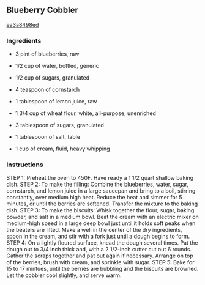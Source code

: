 ## Blueberry Cobbler

[ea3a8498ed](http://www.cookstr.com/recipes/blueberry-cobbler-2)

### Ingredients

 - 3 pint of blueberries, raw

 - 1/2 cup of water, bottled, generic

 - 1/2 cup of sugars, granulated

 - 4 teaspoon of cornstarch

 - 1 tablespoon of lemon juice, raw

 - 1 3/4 cup of wheat flour, white, all-purpose, unenriched

 - 3 tablespoon of sugars, granulated

 - 1 tablespoon of salt, table

 - 1 cup of cream, fluid, heavy whipping

### Instructions

STEP 1: Preheat the oven to 450F. Have ready a 1 1/2 quart shallow baking dish. STEP 2: To make the filling: Combine the blueberries, water, sugar, cornstarch, and lemon juice in a large saucepan and bring to a boil, stirring constantly, over medium high heat. Reduce the heat and simmer for 5 minutes, or until the berries are softened. Transfer the mixture to the baking dish. STEP 3: To make the biscuits: Whisk together the flour, sugar, baking powder, and salt in a medium bowl. Beat the cream with an electric mixer on medium-high speed in a large deep bowl just until it holds soft peaks when the beaters are lifted. Make a well in the center of the dry ingredients, spoon in the cream, and stir with a fork just until a dough begins to form. STEP 4: On a lightly floured surface, knead the dough several times. Pat the dough out to 3/4 inch thick and, with a 2 1/2-inch cutter cut out 6 rounds. Gather the scraps together and pat out again if necessary. Arrange on top of the berries, brush with cream, and sprinkle with sugar. STEP 5: Bake for 15 to 17 mintues, until the berries are bubbling and the biscuits are browned. Let the cobbler cool slightly, and serve warm.